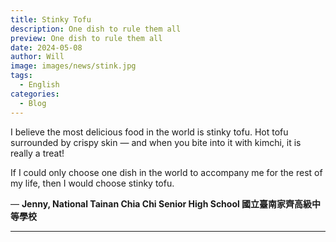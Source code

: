```yaml
---
title: Stinky Tofu
description: One dish to rule them all
preview: One dish to rule them all
date: 2024-05-08
author: Will
image: images/news/stink.jpg
tags:
  - English
categories:
  - Blog
---
```


I believe the most delicious food in the world is stinky tofu. Hot tofu surrounded by crispy skin — and when you bite into it with kimchi, it is really a treat!

If I could only choose  one dish in the world to accompany me for the rest of my life, then I would choose stinky tofu.

— **Jenny, National Tainan Chia Chi Senior High School 國立臺南家齊高級中等學校** 

---

